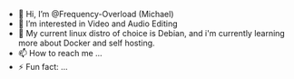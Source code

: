 - 👋 Hi, I’m @Frequency-Overload (Michael)
- 👀 I’m interested in Video and Audio Editing
- 🌱 My current linux distro of choice is Debian, and i'm currently learning more about Docker and self hosting. 
- 📫 How to reach me ...
- ⚡ Fun fact: ...

<!---
Frequency-Overload/Frequency-Overload is a ✨ special ✨ repository because its `README.md` (this file) appears on your GitHub profile.
You can click the Preview link to take a look at your changes.
--->
